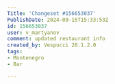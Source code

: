 ```yaml
---
Title: 'Changeset #156653037'
PublishDate: 2024-09-15T15:33:53Z
id: 156653037
user: v_martyanov
comment: updated restaurant info
created_by: Vespucci 20.1.2.0
tags:
- Montenegro
- Bar

---
```

